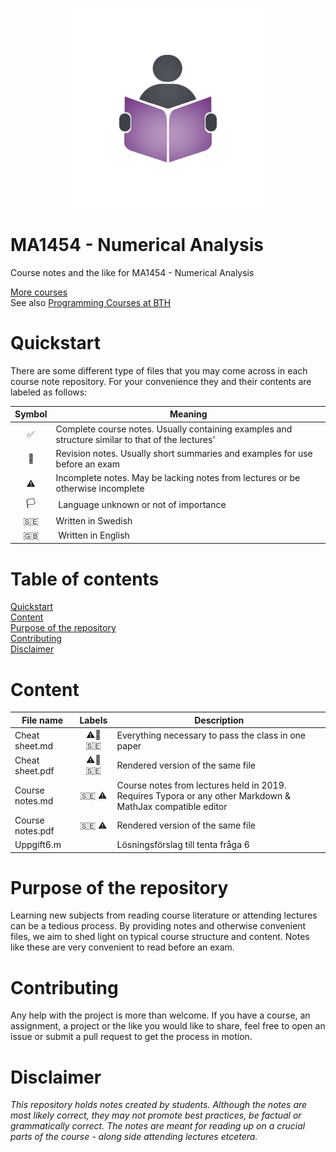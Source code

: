 <p align="center">
  <img alt="Logo" src="https://github.com/CourseNotesBTH/MA1454/raw/master/logo.png">
</p>

MA1454 - Numerical Analysis
======

Course notes and the like for MA1454 - Numerical Analysis

[More courses](https://github.com/CourseNotesBTH) <br />
See also [Programming Courses at BTH](https://github.com/ProgrammingCoursesBTH)

# Quickstart
<a name="quickstart"></a>

There are some different type of files that you may come across in each course note repository. For your convenience they and their contents are labeled as follows:

| Symbol | Meaning |
| :----: | ------- |
| ✅  | Complete course notes. Usually containing examples and structure similar to that of the lectures' |
| 📝 | Revision notes. Usually short summaries and examples for use before an exam |
| ⚠️ | Incomplete notes. May be lacking notes from lectures or be otherwise incomplete |
| 🏳️ | Language unknown or not of importance |
| 🇸🇪 | Written in Swedish |
| 🇬🇧 | Written in English |

# Table of contents

[Quickstart](#quickstart)<br/>
[Content]("#content")<br />
[Purpose of the repository]("#purpose")<br />
[Contributing](#contributing)<br/>
[Disclaimer](#disclaimer)

# Content
<a name="content"></a>

| File name | Labels | Description |
| --------- | :----: | ----------- |
| Cheat sheet.md | ⚠️📝  🇸🇪 | Everything necessary to pass the class in one paper |
| Cheat sheet.pdf | ⚠️📝 🇸🇪 | Rendered version of the same file |
| Course notes.md | 🇸🇪 ⚠️ | Course notes from lectures held in 2019. Requires Typora or any other Markdown & MathJax compatible editor |
| Course notes.pdf | 🇸🇪 ⚠️ | Rendered version of the same file |
| Uppgift6.m |  | Lösningsförslag till tenta fråga 6 |

# Purpose of the repository
<a name="purpose"></a>

Learning new subjects from reading course literature or attending lectures can be a tedious process. By providing notes and otherwise convenient files, we aim to shed light on typical course structure and content. Notes like these are very convenient to read before an exam.

# Contributing
<a name="contributing"></a>

Any help with the project is more than welcome. If you have a course, an assignment, a project or the like you would like to share, feel free to open an issue or submit a pull request to get the process in motion.

# Disclaimer
<a name="disclaimer"></a>

_This repository holds notes created by students. Although the notes are most likely correct, they may not promote best practices, be factual or grammatically correct. The notes are meant for reading up on a crucial parts of the course - along side attending lectures etcetera._
